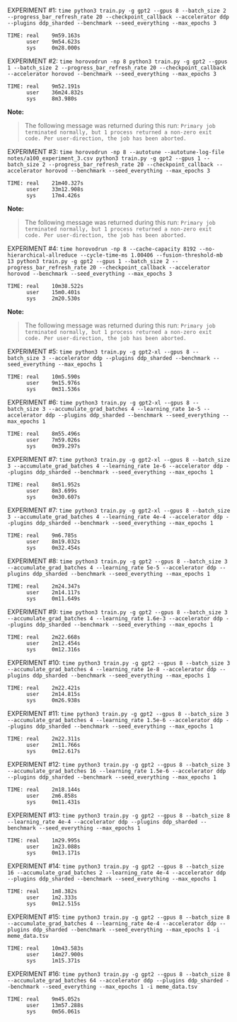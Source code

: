 EXPERIMENT #1: `time python3 train.py -g gpt2 --gpus 8 --batch_size 2 --progress_bar_refresh_rate 20 --checkpoint_callback --accelerator ddp --plugins ddp_sharded --benchmark --seed_everything --max_epochs 3`
```
TIME: real    9m59.163s
      user    9m54.623s
      sys     0m28.000s
```

EXPERIMENT #2: `time horovodrun -np 8 python3 train.py -g gpt2 --gpus 1 --batch_size 2 --progress_bar_refresh_rate 20 --checkpoint_callback --accelerator horovod --benchmark --seed_everything --max_epochs 3`
```
TIME: real    9m52.191s
      user    36m24.832s
      sys     8m3.980s
```
**Note:**
>The following message was returned during this run: `Primary job terminated normally, but 1 process returned a non-zero exit code. Per user-direction, the job has been aborted.`

EXPERIMENT #3: `time horovodrun -np 8 --autotune --autotune-log-file notes/a100_experiment_3.csv python3 train.py -g gpt2 --gpus 1 --batch_size 2 --progress_bar_refresh_rate 20 --checkpoint_callback --accelerator horovod --benchmark --seed_everything --max_epochs 3`
```
TIME: real    21m40.327s
      user    33m12.908s
      sys     17m4.426s
```
**Note:**
>The following message was returned during this run: `Primary job terminated normally, but 1 process returned a non-zero exit code. Per user-direction, the job has been aborted.`

EXPERIMENT #4: `time horovodrun -np 8 --cache-capacity 8192 --no-hierarchical-allreduce --cycle-time-ms 1.00406 --fusion-threshold-mb 13 python3 train.py -g gpt2 --gpus 1 --batch_size 2 --progress_bar_refresh_rate 20 --checkpoint_callback --accelerator horovod --benchmark --seed_everything --max_epochs 3`
```
TIME: real    10m38.522s
      user    15m0.401s
      sys     2m20.530s
```
**Note:**
>The following message was returned during this run: `Primary job terminated normally, but 1 process returned a non-zero exit code. Per user-direction, the job has been aborted.`

EXPERIMENT #5: `time python3 train.py -g gpt2-xl --gpus 8 --batch_size 3 --accelerator ddp --plugins ddp_sharded --benchmark --seed_everything --max_epochs 1`
```
TIME: real    10m5.590s
      user    9m15.976s
      sys     0m31.536s
```

EXPERIMENT #6: `time python3 train.py -g gpt2-xl --gpus 8 --batch_size 3 --accumulate_grad_batches 4 --learning_rate 1e-5 --accelerator ddp --plugins ddp_sharded --benchmark --seed_everything --max_epochs 1`
```
TIME: real    8m55.496s
      user    7m59.026s
      sys     0m39.297s
```

EXPERIMENT #7: `time python3 train.py -g gpt2-xl --gpus 8 --batch_size 3 --accumulate_grad_batches 4 --learning_rate 1e-6 --accelerator ddp --plugins ddp_sharded --benchmark --seed_everything --max_epochs 1`
```
TIME: real    8m51.952s
      user    8m3.699s
      sys     0m30.607s
```

EXPERIMENT #7: `time python3 train.py -g gpt2-xl --gpus 8 --batch_size 3 --accumulate_grad_batches 4 --learning_rate 4e-4 --accelerator ddp --plugins ddp_sharded --benchmark --seed_everything --max_epochs 1`
```
TIME: real    9m6.785s
      user    8m19.032s
      sys     0m32.454s
```

EXPERIMENT #8: `time python3 train.py -g gpt2 --gpus 8 --batch_size 3 --accumulate_grad_batches 4 --learning_rate 5e-5 --accelerator ddp --plugins ddp_sharded --benchmark --seed_everything --max_epochs 1`
```
TIME: real    2m24.347s
      user    2m14.117s
      sys     0m11.649s
```

EXPERIMENT #9: `time python3 train.py -g gpt2 --gpus 8 --batch_size 3 --accumulate_grad_batches 4 --learning_rate 1.6e-3 --accelerator ddp --plugins ddp_sharded --benchmark --seed_everything --max_epochs 1`
```
TIME: real    2m22.668s
      user    2m12.454s
      sys     0m12.316s
```

EXPERIMENT #10: `time python3 train.py -g gpt2 --gpus 8 --batch_size 3 --accumulate_grad_batches 4 --learning_rate 1e-8 --accelerator ddp --plugins ddp_sharded --benchmark --seed_everything --max_epochs 1`
```
TIME: real    2m22.421s
      user    2m14.815s
      sys     0m26.938s
```

EXPERIMENT #11: `time python3 train.py -g gpt2 --gpus 8 --batch_size 3 --accumulate_grad_batches 4 --learning_rate 1.5e-6 --accelerator ddp --plugins ddp_sharded --benchmark --seed_everything --max_epochs 1`
```
TIME: real    2m22.311s
      user    2m11.766s
      sys     0m12.617s
```

EXPERIMENT #12: `time python3 train.py -g gpt2 --gpus 8 --batch_size 3 --accumulate_grad_batches 16 --learning_rate 1.5e-6 --accelerator ddp --plugins ddp_sharded --benchmark --seed_everything --max_epochs 1`
```
TIME: real    2m18.144s
      user    2m6.858s
      sys     0m11.431s
```

EXPERIMENT #13: `time python3 train.py -g gpt2 --gpus 8 --batch_size 8 --learning_rate 4e-4 --accelerator ddp --plugins ddp_sharded --benchmark --seed_everything --max_epochs 1`
```
TIME: real    1m29.995s
      user    1m23.088s
      sys     0m13.171s
```

EXPERIMENT #14: `time python3 train.py -g gpt2 --gpus 8 --batch_size 16 --accumulate_grad_batches 2 --learning_rate 4e-4 --accelerator ddp --plugins ddp_sharded --benchmark --seed_everything --max_epochs 1`
```
TIME: real    1m8.382s
      user    1m2.333s
      sys     0m12.515s
```

EXPERIMENT #15: `time python3 train.py -g gpt2 --gpus 8 --batch_size 8 --accumulate_grad_batches 4 --learning_rate 4e-4 --accelerator ddp --plugins ddp_sharded --benchmark --seed_everything --max_epochs 1 -i meme_data.tsv`
```
TIME: real    10m43.583s
      user    14m27.900s
      sys     1m15.371s
```

EXPERIMENT #16: `time python3 train.py -g gpt2 --gpus 8 --batch_size 8 --accumulate_grad_batches 64 --accelerator ddp --plugins ddp_sharded --benchmark --seed_everything --max_epochs 1 -i meme_data.tsv`
```
TIME: real    9m45.052s
      user    13m57.288s
      sys     0m56.061s
```
